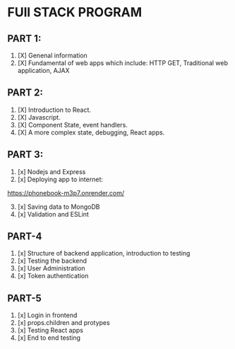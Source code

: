 # FUll STACK PROGRAM 

## PART 1: 
1. [X] Genenal information
2. [X] Fundamental of web apps which include: HTTP GET, Traditional web application, AJAX

## PART 2:

1. [X] Introduction to React. 
2. [X] Javascript. 
3. [X] Component State, event handlers. 
4. [X] A more complex state, debugging, React apps.


## PART 3:
1. [x] Nodejs and Express
2. [x] Deploying app to internet: 

https://phonebook-m3p7.onrender.com/

3. [x] Saving data to MongoDB
4. [x] Validation and ESLint

## PART-4 

1. [x] Structure of backend application, introduction to testing
2. [x] Testing the backend
3. [x] User Administration
4. [x] Token authentication

## PART-5

1. [x] Login in frontend
2. [x] props.children and protypes
3. [x] Testing React apps
4. [x] End to end testing